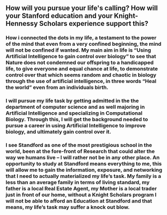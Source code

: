 ## **How will you pursue your life's calling? How will your Stanford education and your Knight-Hennessy Scholars experience support this?**

### How i connected the dots in my life, a testament to the power of the mind that even from a very confined beginning, the mind will not be confined if wanted. My main aim in life is  “Using Artificial Intelligence to gain control over biology” to see that Nature does not condemned our offspring to a handicapped life, to give everyone and equal chance at life, to demonstrate control over that which seems random and chaotic in biology through the use of artificial intelligence, in three words “Heal the world” even from an individuals birth.

### I will pursue my life task by getting admitted in the the department of computer science and as well majoring in Artificial Intelligence and specializing in Computational Biology. Through this, I will get the background needed to pursue a career in using Artificial Intelligence to improve biology, and ultimately gain control over it.

### I see Standford as one of the most prestigious school in the world, been at the fore-front of Research that could alter the way we humans live – I will rather not be in any other place. An opportunity to study at Standford means everything to me, this will allow me to gain the information, exposure, and networking that I need to actually materialized my life’s task. My family is a less than an average family in terms of living standard, my father is a local Real Estate Agent, my Mother is a local trader just in front of our home, without a Knight Scholars program I will not be able to afford an Education at Standford and that means, my life’s task may suffer a knock out blow.